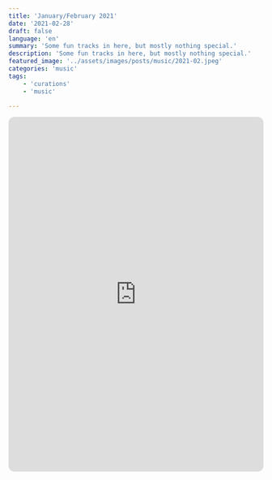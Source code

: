 ```yaml
---
title: 'January/February 2021'
date: '2021-02-28'
draft: false
language: 'en'
summary: 'Some fun tracks in here, but mostly nothing special.'
description: 'Some fun tracks in here, but mostly nothing special.'
featured_image: '../assets/images/posts/music/2021-02.jpeg'
categories: 'music'
tags:
    - 'curations'
    - 'music'

---
```

<!-- @format -->
<iframe
    style="border-radius:12px"
    src="https://open.spotify.com/embed/playlist/1LWxkOXdkJgo4SwMlGq4j6"
    width="100%"
    height="700"
    frameBorder="0"
    allowfullscreen=""
    allow="
        autoplay;
        clipboard-write;
        encrypted-media;
        fullscreen;
        picture-in-picture
    "
    loading="lazy"
></iframe>
